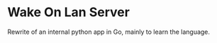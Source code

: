 Wake On Lan Server
=========

Rewrite of an internal python app in Go, mainly to learn the language.